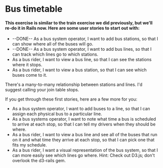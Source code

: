 # Bus timetable
#### This exercise is similar to the train exercise we did previously, but we'll re-do it in Rails now. Here are some user stories to start out with:

* --DONE-- As a bus system operator, I want to add bus stations, so that I can show where all of the buses will go.
* --DONE-- As a bus system operator, I want to add bus lines, so that I can track which lines go to which stations.
* As a bus rider, I want to view a bus line, so that I can see the stations where it stops.
* As a bus rider, I want to view a bus station, so that I can see which buses come to it.

There's a many-to-many relationship between stations and lines. I'd suggest calling your join table stops.

If you get through these first stories, here are a few more for you:

* As a bus system operator, I want to add buses to a line, so that I can assign each physical bus to a particular line.
* As a bus systems operator, I want to note what time a bus is scheduled to arrive at each stop, so that I can tell my drivers when they should be where.
* As a bus rider, I want to view a bus line and see all of the buses that run on it and what time they arrive at each stop, so that I can pick one that fits my schedule.
* As a bus rider, I want a visual representation of the bus system, so that I can more easily see which lines go where. Hint: Check out D3.js; don't overlook the d3-rails gem.
